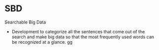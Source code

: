 # SBD
Searchable Big Data
- Development to categorize all the sentences that come out of the search and make big data so that the most frequently used words can be recognized at a glance.
gg